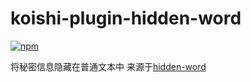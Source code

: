 # koishi-plugin-hidden-word

[![npm](https://img.shields.io/npm/v/koishi-plugin-hidden-word?style=flat-square)](https://www.npmjs.com/package/koishi-plugin-hidden-word)

将秘密信息隐藏在普通文本中 来源于[hidden-word](https://github.com/Ackites/hidden-word)

